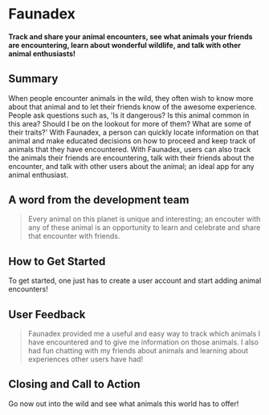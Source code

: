 # Faunadex #

<!-- 
> This material was originally posted [here](http://www.quora.com/What-is-Amazons-approach-to-product-development-and-product-management). It is reproduced here for posterities sake.

There is an approach called "working backwards" that is widely used at Amazon. They work backwards from the customer, rather than starting with an idea for a product and trying to bolt customers onto it. While working backwards can be applied to any specific product decision, using this approach is especially important when developing new products or features.

For new initiatives a product manager typically starts by writing an internal press release announcing the finished product. The target audience for the press release is the new/updated product's customers, which can be retail customers or internal users of a tool or technology. Internal press releases are centered around the customer problem, how current solutions (internal or external) fail, and how the new product will blow away existing solutions.

If the benefits listed don't sound very interesting or exciting to customers, then perhaps they're not (and shouldn't be built). Instead, the product manager should keep iterating on the press release until they've come up with benefits that actually sound like benefits. Iterating on a press release is a lot less expensive than iterating on the product itself (and quicker!).

If the press release is more than a page and a half, it is probably too long. Keep it simple. 3-4 sentences for most paragraphs. Cut out the fat. Don't make it into a spec. You can accompany the press release with a FAQ that answers all of the other business or execution questions so the press release can stay focused on what the customer gets. My rule of thumb is that if the press release is hard to write, then the product is probably going to suck. Keep working at it until the outline for each paragraph flows. 

Oh, and I also like to write press-releases in what I call "Oprah-speak" for mainstream consumer products. Imagine you're sitting on Oprah's couch and have just explained the product to her, and then you listen as she explains it to her audience. That's "Oprah-speak", not "Geek-speak".

Once the project moves into development, the press release can be used as a touchstone; a guiding light. The product team can ask themselves, "Are we building what is in the press release?" If they find they're spending time building things that aren't in the press release (overbuilding), they need to ask themselves why. This keeps product development focused on achieving the customer benefits and not building extraneous stuff that takes longer to build, takes resources to maintain, and doesn't provide real customer benefit (at least not enough to warrant inclusion in the press release).
 -->

#### Track and share your animal encounters, see what animals your friends are encountering, learn about wonderful wildlife, and talk with other animal enthusiasts! ####
## Summary ##
When people encounter animals in the wild, they often wish to know more about that animal and to let their friends know of the awesome experience. People ask questions such as, 'Is it dangerous? Is this animal common in this area? Should I be on the lookout for more of them? What are some of their traits?' With Faunadex, a person can quickly locate information on that animal and make educated decisions on how to proceed and keep track of animals that they have encountered. With Faunadex, users can also track the animals their friends are encountering, talk with their friends about the encounter, and talk with other users about the animal; an ideal app for any animal enthusiast.

## A word from the development team ##
> Every animal on this planet is unique and interesting; an encouter with any of these animal is an opportunity to learn and celebrate and share that encounter with friends.

## How to Get Started ##
To get started, one just has to create a user account and start adding animal encounters!

## User Feedback ##
> Faunadex provided me a useful and easy way to track which animals I have encountered and to give me information on those animals. I also had fun chatting with my friends about animals and learning about experiences other users have had!

## Closing and Call to Action ##
Go now out into the wild and see what animals this world has to offer!
